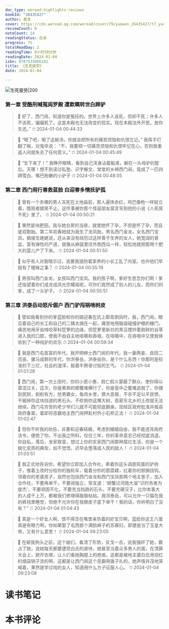 ```yaml
---
doc_type: weread-highlights-reviews
bookId: "26435427"
author: 莫言
cover: https://cdn.weread.qq.com/weread/cover/79/yuewen_26435427/t7_yuewen_264354271701758059.jpg
reviewCount: 0
noteCount: 14
readingStatus: 在读
progress: 7%
totalReadDay: 2
readingTime: 0小时30分钟
readingDate: 2024-01-04
isbn: 9787533966102
title: 《生死疲劳》
date: 2024-01-04

---
```


![ 生死疲劳|200](https://cdn.weread.qq.com/weread/cover/79/yuewen_26435427/t7_yuewen_264354271701758059.jpg)


### 第一章 受酷刑喊冤阎罗殿 遭欺瞒转世白蹄驴

> 📌 好了，西门闹，知道你是冤枉的。世界上许多人该死，但却不死；许多人不该死，偏偏死了。这是本殿也无法改变的现实。现在本殿法外开恩，放你生还。” 
> ⏱ 2024-01-04 00:44:33 

> 📌 “喝了吧，喝了这碗汤，你就会把所有的痛苦烦恼和仇恨忘记。”
我挥手打翻了碗，对鬼卒说：
“不，我要把一切痛苦烦恼和仇恨牢记在心，否则我重返人间就失去了任何意义。” 
> ⏱ 2024-01-04 00:45:49 

> 📌 “生下来了！”
我睁开眼睛，看到自己浑身沾着黏液，躺在一头母驴的腚后。天哪！想不到读过私塾、识字解文、堂堂的乡绅西门闹，竟成了一匹四蹄雪白、嘴巴粉嫩的小驴子 
> ⏱ 2024-01-04 00:48:05 

### 第二章 西门闹行善救蓝脸 白迎春多情抚驴孤

> 📌 曾有一个赤裸的男人冻死在土地庙前，那人遍体赤红，鸡巴像枪一样挺立着，围观者嬉笑不止。这件事被你那个怪诞朋友莫言写到他的小说《人死屌不死》里了。 
> ⏱ 2024-01-04 00:50:21 

> 📌 果然是块肥田。我与她合房的当夜，就使她怀了孕，不但是怀了孕，而且是双胞胎。第二年初春她就为我生了龙凤胎，男名西门金龙，女名西门宝凤，据接生姥姥说，还从来没有经历过这样善于生养的女人，她宽阔的骨盆，富有弹性的产道，就像从麻袋里往外倒西瓜一样，轻松地就把那两个肥大的婴儿产了下来。 
> ⏱ 2024-01-04 00:51:50 

> 📌 似乎有人对我暗示过，说要我提防着家养的小长工乱了内室。也许他们早就有了暧昧之事？ 
> ⏱ 2024-01-04 00:55:19 

> 📌 男孩叫西门金龙，女孩叫西门宝凤。我的孩子啊，爹好生思念你们啊！爹还指望着你们成龙成凤光宗耀祖呢，可你们竟然成了别人的儿女，而你们的爹，成了一头驴子。 
> ⏱ 2024-01-04 00:55:51 

### 第三章 洪泰岳动怒斥倔户 西门驴闯祸啃树皮

> 📌 譬如我看到你的爹蓝脸和你的娘迎春在炕上颠鸾倒凤时，我，西门闹，眼见着自己的长工和自己的二姨太搞在一起，痛苦地用脑袋碰撞驴棚的栅门，痛苦地用牙齿啃咬草料笸箩的边缘，但笸箩里新炒的黑豆搅拌着铡碎的谷草进入我的口腔，使我不由自主地咀嚼和吞咽，在咀嚼中，在吞咽中又使我体验到了一种纯驴的欢乐 
> ⏱ 2024-01-04 00:59:34 

> 📌 我是西门屯首富的年代，我开明绅士西门闹的年代，我一妻两妾、良田二百亩、骡马成群的年代，你洪泰岳，洪泰岳你，是个什么东西！你那时是标准的下三烂，社会的渣滓，敲着牛胯骨讨饭的乞丐。 
> ⏱ 2024-01-04 01:01:28 

> 📌 西门闹，第一次土改时，你的小恩小惠、假仁假义蒙蔽了群众，使你得以蒙混过关，这次，你是煮熟的螃蟹难横行了，你是瓮中之鳖难逃脱了，你搜刮民财，剥削有方，抢男霸女，鱼肉乡里，罪大恶极，不杀不足以平民愤，不搬掉你这块挡道的黑石头，不砍倒你这棵大树，高密东北乡的土改就无法继续，西门屯穷苦的老少爷们儿就不可能彻底翻身。现经区政府批准并报县政府备案，着即将恶霸地主西门闹押赴村外小石桥正法！ 
> ⏱ 2024-01-04 01:02:47 

> 📌 但你不听我的劝告，非要和迎春结婚，考虑到婚姻自由，我不能违背政府法令，便依了你。不出我之所料，仅仅三年，你的革命意志已经彻底消退，你自私，落后，发家致富，想过上你的东家西门闹那种糜烂生活，你是一个蜕化变质的典型，如不觉悟，迟早会堕落成人民的敌人！ 
> ⏱ 2024-01-04 01:03:51 

> 📌 我正式地告诉你，希望你立即加入合作社，牵着你这头调皮捣蛋的驴驹子，推着土改时分给你的独轮车，载着分你的那盘耧，扛着你的锨镢铙钩，领着你的老婆孩子，自然也包括西门金龙和西门宝凤那两个地主崽子，加入合作社，不要再单干，不要闹独立，常言道：‘螃蟹过河随大溜’‘识时务者为俊杰’，不要顽固不化，不要充当挡路的石头，不要充硬汉子，比你本事大的人成千上万，都被我们修理得服服帖帖。我洪泰岳，可以允许一只猫在我的裤裆里睡觉，但绝不允许你在我眼皮子底下单干！我的话，你听明白了没有？” 
> ⏱ 2024-01-04 01:04:43 

> 📌 真是一个好女人啊，恨不得含在嘴里亲热着的好宝贝啊，蓝脸你这王八蛋真是有眼力啊，你如果娶了屯西那个满脸麻子的苏寡妇，即便是当了玉皇大帝，又有什么意思！ 
> ⏱ 2024-01-04 09:23:05 

> 📌 在砸我狗头之前，这个娘们，看清了形势，反戈一击，说我强奸了她，霸占了她，说她每天都要遭受白氏的虐待，她甚至当着众多男人的面，在清算大会上，掀开衣襟，让人们看她胸膛上的疤痕。这都是被地主婆白氏用烧红的烟袋锅子烫的啊，这都是让西门闹这个恶霸用锥子扎的，她声情并茂地哭喊着，果然是学过戏的女人，知道用什么方子征服人心。 
> ⏱ 2024-01-04 09:23:08 


# 读书笔记


# 本书评论
